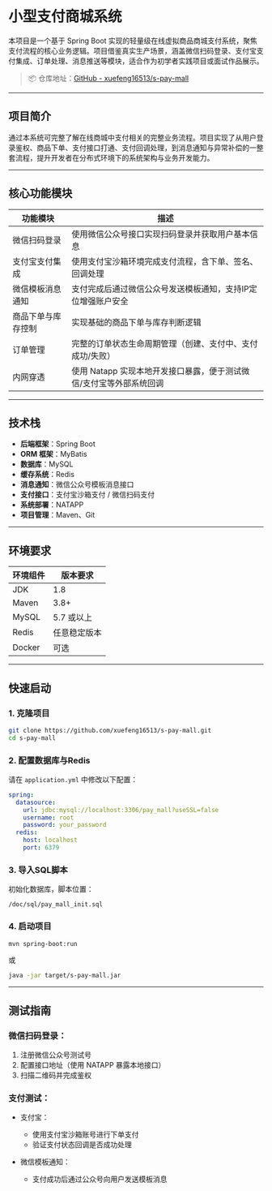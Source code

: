# 小型支付商城系统  

本项目是一个基于 Spring Boot 实现的轻量级在线虚拟商品商城支付系统，聚焦支付流程的核心业务逻辑。项目借鉴真实生产场景，涵盖微信扫码登录、支付宝支付集成、订单处理、消息推送等模块，适合作为初学者实践项目或面试作品展示。

> 📦 仓库地址：[GitHub - xuefeng16513/s-pay-mall](https://github.com/xuefeng16513/s-pay-mall)

---

##  项目简介

通过本系统可完整了解在线商城中支付相关的完整业务流程。项目实现了从用户登录鉴权、商品下单、支付接口打通、支付回调处理，到消息通知与异常补偿的一整套流程，提升开发者在分布式环境下的系统架构与业务开发能力。

---

##  核心功能模块

| 功能模块          | 描述                                                                 |
|------------------|----------------------------------------------------------------------|
| 微信扫码登录      | 使用微信公众号接口实现扫码登录并获取用户基本信息                    |
| 支付宝支付集成    | 使用支付宝沙箱环境完成支付流程，含下单、签名、回调处理               |
| 微信模板消息通知  | 支付完成后通过微信公众号发送模板通知，支持IP定位增强账户安全         |
| 商品下单与库存控制| 实现基础的商品下单与库存判断逻辑                                     |
| 订单管理          | 完整的订单状态生命周期管理（创建、支付中、支付成功/失败）             |
| 内网穿透          | 使用 Natapp 实现本地开发接口暴露，便于测试微信/支付宝等外部系统回调   |

---

##  技术栈

- **后端框架**：Spring Boot
- **ORM 框架**：MyBatis
- **数据库**：MySQL
- **缓存系统**：Redis
- **消息通知**：微信公众号模板消息接口
- **支付接口**：支付宝沙箱支付 / 微信扫码支付
- **系统部署**：NATAPP
- **项目管理**：Maven、Git

---

##  环境要求

| 环境组件 | 版本要求    |
|----------|-------------|
| JDK      | 1.8         |
| Maven    | 3.8+        |
| MySQL    | 5.7 或以上  |
| Redis    | 任意稳定版本|
| Docker   | 可选        |

---

## 快速启动

### 1. 克隆项目

```bash
git clone https://github.com/xuefeng16513/s-pay-mall.git
cd s-pay-mall
```

### 2. 配置数据库与Redis

请在 `application.yml` 中修改以下配置：

```yaml
spring:
  datasource:
    url: jdbc:mysql://localhost:3306/pay_mall?useSSL=false
    username: root
    password: your_password
  redis:
    host: localhost
    port: 6379
```

### 3. 导入SQL脚本

初始化数据库，脚本位置：

```
/doc/sql/pay_mall_init.sql
```

### 4. 启动项目

```bash
mvn spring-boot:run
```

或

```bash
java -jar target/s-pay-mall.jar
```

---

## 测试指南

### 微信扫码登录：

1. 注册微信公众号测试号
2. 配置接口地址（使用 NATAPP 暴露本地接口）
3. 扫描二维码并完成鉴权

### 支付测试：

- 支付宝：
  - 使用支付宝沙箱账号进行下单支付
  - 验证支付状态回调是否成功处理

- 微信模板通知：
  - 支付成功后通过公众号向用户发送模板消息